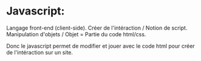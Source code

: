# Javascript: 

Langage front-end (client-side).
Créer de l'intéraction / Notion de script.
Manipulation d'objets / Objet = Partie du code html/css.

Donc le javascript permet de modifier et jouer avec le code html pour créer de l'intéraction sur un site.